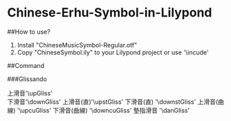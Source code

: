 # Chinese-Erhu-Symbol-in-Lilypond
##How to use?
  1. Install "ChineseMusicSymbol-Regular.otf"
  2. Copy "ChineseSymbol.ily" to your Lilypond project or use '\incude'
     
##Command

###Glissando

  上滑音'\upGliss'\
  下滑音'\downGliss'
  上滑音(直)'\upstGliss'
  下滑音(直) '\downstGliss'
  上滑音(曲線) '\upcuGliss'
  下滑音(曲線) '\downcuGliss'
  墊指滑音 '\danGliss'
